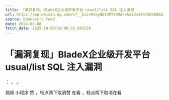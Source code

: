 ```yaml
---
title: 「漏洞复现」BladeX企业级开发平台 usual/list SQL 注入漏洞
url: https://mp.weixin.qq.com/s?__biz=MzkyNDY3MTY3MA==&mid=2247485085&idx=1&sn=abd4d2d23dab5dd3549fcafc32fdd95a
source: Doonsec's feed
date: 2024-08-08
fetch_date: 2025-10-06T18:00:32.891536
---
```


# 「漏洞复现」BladeX企业级开发平台 usual/list SQL 注入漏洞

：
，
。

视频
小程序
赞
，轻点两下取消赞
在看
，轻点两下取消在看